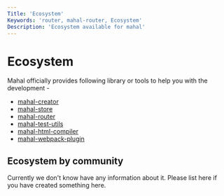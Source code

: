 ```yaml
---
Title: 'Ecosystem'
Keywords: 'router, mahal-router, Ecosystem'
Description: 'Ecosystem available for mahal'
---
```


# Ecosystem

Mahal officially provides following library or tools to help you with the development - 

* [mahal-creator](https://github.com/ujjwalguptaofficial/mahal-creator)
* [mahal-store](https://github.com/ujjwalguptaofficial/mahal-store)
* [mahal-router](https://github.com/ujjwalguptaofficial/mahal-router)
* [mahal-test-utils](https://github.com/ujjwalguptaofficial/mahal-test-utils)
* [mahal-html-compiler](https://github.com/ujjwalguptaofficial/mahal-html-compiler)
* [mahal-webpack-plugin](https://github.com/ujjwalguptaofficial/mahal-webpack-plugin)

## Ecosystem by community

Currently we don't know have any information about it. Please list here if you have created something here.